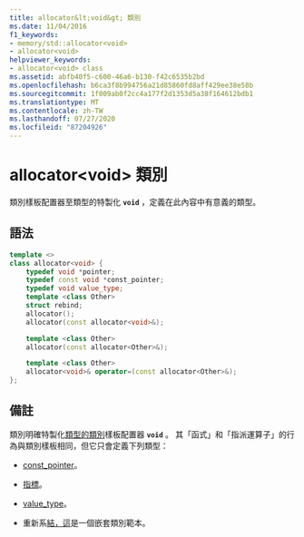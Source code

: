 ```yaml
---
title: allocator&lt;void&gt; 類別
ms.date: 11/04/2016
f1_keywords:
- memory/std::allocator<void>
- allocator<void>
helpviewer_keywords:
- allocator<void> class
ms.assetid: abfb40f5-c600-46a6-b130-f42c6535b2bd
ms.openlocfilehash: b6ca3f8b994756a21d85860fd8aff429ee38e58b
ms.sourcegitcommit: 1f009ab0f2cc4a177f2d1353d5a38f164612bdb1
ms.translationtype: MT
ms.contentlocale: zh-TW
ms.lasthandoff: 07/27/2020
ms.locfileid: "87204926"
---
```

# <a name="allocatorltvoidgt-class"></a>allocator&lt;void&gt; 類別

類別樣板配置器至類型的特製化 **`void`** ，定義在此內容中有意義的類型。

## <a name="syntax"></a>語法

```cpp
template <>
class allocator<void> {
    typedef void *pointer;
    typedef const void *const_pointer;
    typedef void value_type;
    template <class Other>
    struct rebind;
    allocator();
    allocator(const allocator<void>&);

    template <class Other>
    allocator(const allocator<Other>&);

    template <class Other>
    allocator<void>& operator=(const allocator<Other>&);
};
```

## <a name="remarks"></a>備註

類別明確特製化[類型的類別](allocator-class.md)樣板配置器 **`void`** 。 其「函式」和「指派運算子」的行為與類別樣板相同，但它只會定義下列類型：

- [const_pointer](allocator-class.md#const_pointer)。

- [指標](allocator-class.md#pointer)。

- [value_type](allocator-class.md#value_type)。

- 重新系[結，這](allocator-class.md#rebind)是一個嵌套類別範本。

